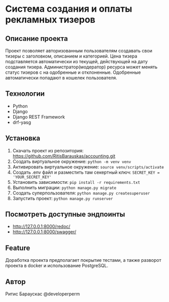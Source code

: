 # Система создания и оплаты рекламных тизеров

## Описание проекта
Проект позволяет авторизованным пользователям создавать свои тизеры с заголовком, описанием и категорией. Цена тизера подставляется автоматически из текущей, действующей на дату создания тизера.
Администратор(модератор) ресурса может менять статус тизеров с на одобренные и отклоненные. Одобренные автоматически попадают в кошелек пользователя.

## Технологии
- Python
- Django
- Django REST Framework
- drf-yasg

## Установка
1. Скачать проект из репозитория: https://github.com/RitisBarauskas/accounting.git
2. Создать виртуальное окружение: `python -m venv venv`
3. Активировать виртуальное окружение: `source venv/scripts/activate`
4. Создать .env файл и разместить там секертный ключ: `SECRET_KEY = 'YOUR_SECRET_KEY'`
5. Установить зависимости: `pip install -r requirements.txt`
6. Выполнить миграции: `python manage.py migrate`
7. Создать суперпользователя: `python manage.py createsuperuser`
8. Запустить проект: `python manage.py runserver`

## Посмотреть доступные эндпоинты
- http://127.0.0.1:8000/redoc/
- http://127.0.0.1:8000/swagger/

## Feature
Доработка проекта предполагает покрытие тестами, а также разворот проекта в docker и использование PostgreSQL.

## Автор
Ритис Бараускас @developerperm
